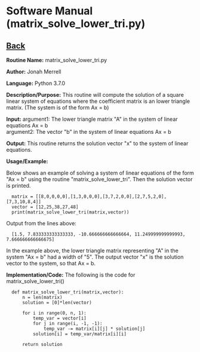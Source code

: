 # Software Manual (matrix_solve_lower_tri.py)

## [Back](softwaremanual.md)

**Routine Name:**           matrix_solve_lower_tri.py

**Author:** Jonah Merrell

**Language:** Python 3.7.0

**Description/Purpose:** This routine will compute the solution of a square linear system of equations where the
 coefficient matrix is an lower triangle matrix. (The system is of the form Ax = b)

**Input:** argument1: The lower triangle matrix "A" in the system of linear equations Ax = b<br>
		   argument2: The vector "b" in the system of linear equations Ax = b

**Output:** This routine returns the solution vector "x" to the system of linear equations.

**Usage/Example:**

Below shows an example of solving a system of linear equations of the form "Ax = b" using the routine "matrix_solve_lower_tri".
 Then the solution vector is printed. 

      matrix = [[8,0,0,0,0],[1,3,0,0,0],[3,7,2,0,0],[2,7,5,2,0],[7,3,10,8,4]]
      vector = [12,25,38,27,48]
      print(matrix_solve_lower_tri(matrix,vector))

Output from the lines above:

      [1.5, 7.833333333333333, -10.666666666666664, 11.249999999999993, 7.666666666666675]

In the example above, the lower triangle matrix representing "A" in the system "Ax = b" had a width of "5". The output vector "x"
 is the solution vector to the system, so that Ax = b.

**Implementation/Code:** The following is the code for matrix_solve_lower_tri()
      
      def matrix_solve_lower_tri(matrix,vector):
          n = len(matrix)
          solution = [0]*len(vector)
      
          for i in range(0, n, 1):
              temp_var = vector[i]
              for j in range(i, -1, -1):
                  temp_var -= matrix[i][j] * solution[j]
              solution[i] = temp_var/matrix[i][i]
      
          return solution
